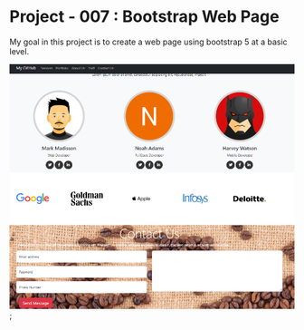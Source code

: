 # Project - 007 : Bootstrap Web Page 

My goal in this project is to create a web page using bootstrap 5 at a basic level.


![Project Snapshot](./html-css9.png);
